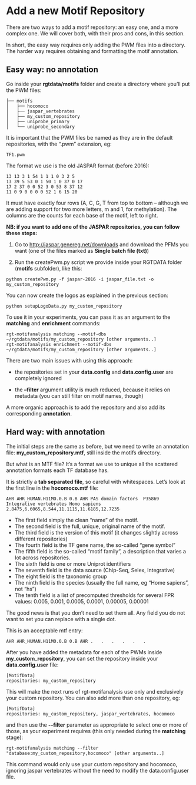 # Add a new Motif Repository
There are two ways to add a motif repository: an easy one, and a more complex one. We will cover both, with their pros and cons, in this section.

In short, the easy way requires only adding the PWM files into a directory. The harder way requires obtaining and formatting the motif annotation.

## Easy way: no annotation

Go inside your **rgtdata/motifs** folder and create a directory where you’ll put the PWM files:
```shell
├── motifs
│   ├── hocomoco
│   ├── jaspar_vertebrates
│   ├── my_custom_repository
│   ├── uniprobe_primary
│   └── uniprobe_secondary
```

It is important that the PWM files be named as they are in the default repositories, with the “.pwm” extension, eg:

```shell
TF1.pwm
```

The format we use is the old JASPAR format (before 2016):
```
13 13 3 1 54 1 1 1 0 3 2 5
13 39 5 53 0 1 50 1 0 37 0 17
17 2 37 0 0 52 3 0 53 8 37 12
11 0 9 0 0 0 0 52 1 6 15 20
```

It must have exactly four rows (A, C, G, T from top to bottom – although we are adding support for two more letters, m and 1, for methylation).
The columns are the counts for each base of the motif, left to right.

**NB: if you want to add one of the JASPAR repositories, you can follow these steps:**

1. Go to http://jaspar.genereg.net/downloads and download the PFMs you want (one of the files marked as **Single batch file (txt)**)

2. Run the createPwm.py script we provide inside your RGTDATA folder (**motifs** subfolder), like this:

```shell
python createPwm.py -f jaspar-2016 -i jaspar_file.txt -o my_custom_repository
```

You can now create the logos as explained in the previous section:
```shell
python setupLogoData.py my_custom_repository
```

To use it in your experiments, you can pass it as an argument to the **matching** and **enrichment** commands:
```
rgt-motifanalysis matching --motif-dbs ~/rgtdata/motifs/my_custom_repository [other arguments..]
rgt-motifanalysis enrichment --motif-dbs ~/rgtdata/motifs/my_custom_repository [other arguments..]
```

There are two main issues with using this approach:

* the repositories set in your **data.config** and **data.config.user** are completely ignored

* the **–filter** argument utility is much reduced, because it relies on metadata (you can still filter on motif names, though)

A more organic approach is to add the repository and also add its corresponding **annotation**.

## Hard way: with annotation

The initial steps are the same as before, but we need to write an annotation file: **my_custom_repository.mtf**, still inside the motifs directory.

But what is an MTF file? It’s a format we use to unique all the scattered annotation formats each TF database has.

It is strictly a **tab separated file**, so careful with whitespaces. Let’s look at the first line in the **hocomoco.mtf** file:

```shell
AHR	AHR_HUMAN.H11MO.0.B	0.B	AHR	PAS domain factors	P35869	Integrative	vertebrates	Homo sapiens	2.8475,6.6065,8.544,11.1115,11.6185,12.7235
```

* The first field simply the clean “name” of the motif.
* The second field is the full, unique, original name of the motif.
* The third field is the version of this motif (it changes slightly across different repositories)
* The fourth field is the TF gene name, the so-called “gene symbol”
* The fifth field is the so-called “motif family”, a description that varies a lot across repositories.
* The sixth field is one or more Uniprot identifiers
* The seventh field is the data source (Chip-Seq, Selex, Integrative)
* The eight field is the taxonomic group
* The ninth field is the species (usually the full name, eg “Home sapiens”, not “hs”)
* The tenth field is a list of precomputed thresholds for several FPR values: 0.005, 0.001, 0.0005, 0.0001, 0.00005, 0.00001

The good news is that you don’t need to set them all. Any field you do not want to set you can replace with a single dot.

This is an acceptable mtf entry:

```shell
AHR	AHR_HUMAN.H11MO.0.B	0.B	AHR	.	.	.	.	.	.
```

After you have added the metadata for each of the PWMs inside **my_custom_repository**, you can set the repository inside your **data.config.user** file:
```shell
[MotifData]
repositories: my_custom_repository
```

This will make the next runs of rgt-motifanalysis use only and exclusively your custom repository. You can also add more than one repository, eg:
```shell
[MotifData]
repositories: my_custom_repository, jaspar_vertebrates, hocomoco
```

and then use the **--filter** parameter as appropriate to select one or more of those, as your experiment requires (this only needed during the **matching** stage):

```shell
rgt-motifanalysis matching --filter "database:my_custom_repository,hocomoco" [other arguments..]
```

This command would only use your custom repository and hocomoco, ignoring jaspar vertebrates without the need to modify the data.config.user file.


